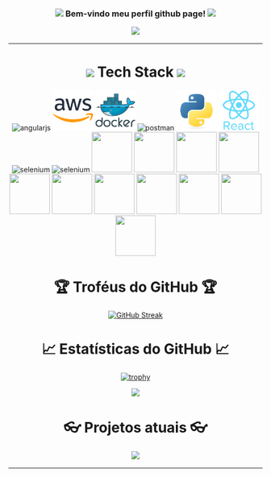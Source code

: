 <h3 align="center">
  <img src="https://media.giphy.com/media/hvRJCLFzcasrR4ia7z/giphy.gif" width="28">
    Bem-vindo meu perfil github page!
  <img src="https://media.giphy.com/media/hvRJCLFzcasrR4ia7z/giphy.gif" width="28">
</h3>
<div align="center">
  <a href="https://git.io/typing-svg"><img src="https://readme-typing-svg.herokuapp.com?font=Exo+2&duration=4000&pause=100&center=true&vCenter=true&width=435&lines=Ol%C3%A1+bem-vindo+ao+meu+github+page+;eu+sou+o+Emerson+;Dev+Web+;Dev+Mobile+;Analista+de+Qualidade+;%F0%9F%98%8D+Amo+ser+Desenvolvedor+%F0%9F%98%8D"></a >
</div>

---

<h1 align="center">
<img src = "https://media2.giphy.com/media/QssGEmpkyEOhBCb7e1/giphy.gif?cid=ecf05e47a0n3gi1bfqntqmob8g9aid1oyj2wr3ds3mg700bl&rid=giphy.gif" width = 5%>
Tech Stack 
<img src = "https://media2.giphy.com/media/QssGEmpkyEOhBCb7e1/giphy.gif?cid=ecf05e47a0n3gi1bfqntqmob8g9aid1oyj2wr3ds3mg700bl&rid=giphy.gif" width = 5%>
</h1>

<div align="center">
<img src="https://cdn.jsdelivr.net/gh/devicons/devicon/icons/angularjs/angularjs-original-wordmark.svg" alt="angularjs" width="80" height="80"/>
<img src="https://raw.githubusercontent.com/devicons/devicon/master/icons/amazonwebservices/amazonwebservices-original-wordmark.svg" alt="aws" width="80" height="80"/>
<img src="https://raw.githubusercontent.com/devicons/devicon/master/icons/docker/docker-original-wordmark.svg" alt="docker" width="80" height="80"/>
<img src="https://www.vectorlogo.zone/logos/getpostman/getpostman-icon.svg" alt="postman"width="80" height="80"/>
<img src="https://raw.githubusercontent.com/devicons/devicon/master/icons/python/python-original.svg" alt="python" width="80" height="80"/>
<img src="https://raw.githubusercontent.com/devicons/devicon/master/icons/react/react-original-wordmark.svg" alt="react" width="80" height="80"/>
<img src="https://raw.githubusercontent.com/detain/svg-logos/780f25886640cef088af994181646db2f6b1a3f8/svg/selenium-logo.svg" alt="selenium" width="80" height="80"/>
<img src="https://cdn.jsdelivr.net/gh/devicons/devicon/icons/flutter/flutter-original.svg" alt="selenium" width="80" height="80"/>
<img src="https://cdn.jsdelivr.net/gh/devicons/devicon/icons/android/android-plain-wordmark.svg" width="80" height="80"/>
<img src="https://cdn.jsdelivr.net/gh/devicons/devicon/icons/androidstudio/androidstudio-original-wordmark.svg" width="80" height="80"/>
<img src="https://cdn.jsdelivr.net/gh/devicons/devicon/icons/apple/apple-original.svg" width="80" height="80"/>
<img src="https://cdn.jsdelivr.net/gh/devicons/devicon/icons/dart/dart-original-wordmark.svg" width="80" height="80"/>
<img src="https://cdn.jsdelivr.net/gh/devicons/devicon/icons/azure/azure-original-wordmark.svg" width="80" height="80"/>
<img src="https://cdn.jsdelivr.net/gh/devicons/devicon/icons/mysql/mysql-original-wordmark.svg" width="80" height="80"/>
<img src="https://cdn.jsdelivr.net/gh/devicons/devicon/icons/vscode/vscode-original.svg" width="80" height="80"/>
<img src="https://cdn.jsdelivr.net/gh/devicons/devicon/icons/arduino/arduino-original-wordmark.svg" width="80" height="80"/>
<img src="https://cdn.jsdelivr.net/gh/devicons/devicon/icons/java/java-original-wordmark.svg" width="80" height="80"/>
<img src="https://cdn.jsdelivr.net/gh/devicons/devicon/icons/javascript/javascript-original.svg" width="80" height="80"/>
<img src="https://cdn.jsdelivr.net/gh/devicons/devicon/icons/windows8/windows8-original.svg" width="80" height="80"/>
</div>
</img>

<h1 align="center">
🏆 Troféus do GitHub 🏆
</h1>

<div align="center">

[![GitHub Streak](https://streak-stats.demolab.com?user=Emerson-Mendonca&theme=dracula)](https://git.io/streak-stats)

</div>

<h1 align="center">
📈 Estatísticas do GitHub 📈
</h1>

<div align="center">

[![trophy](https://github-profile-trophy.vercel.app/?username=Emerson-Mendonca&theme=dracula)](https://github.com/ryo-ma/github-profile-trophy)

![](https://github-readme-stats.vercel.app/api/top-langs/?username=Emerson-Mendonca&theme=dracula&hide_border=false&include_all_commits=false&count_private=false&layout=compact)

</div>

<h1 align="center">
👓 Projetos atuais 👓
</h1>

<div align="center">

<a href="https://github.com/Emerson-Mendonca/app_flutter" target="_blank" >
<img style="height: auto; width: 400px;" class="img" src="https://github-readme-stats.vercel.app/api/pin/?username=Emerson-Mendonca&repo=app_flutter&theme=dracula" />
</a>

</div>

---
